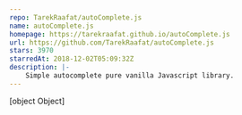 ```yaml
---
repo: TarekRaafat/autoComplete.js
name: autoComplete.js
homepage: https://tarekraafat.github.io/autoComplete.js
url: https://github.com/TarekRaafat/autoComplete.js
stars: 3970
starredAt: 2018-12-02T05:09:32Z
description: |-
    Simple autocomplete pure vanilla Javascript library.
---
```


[object Object]
